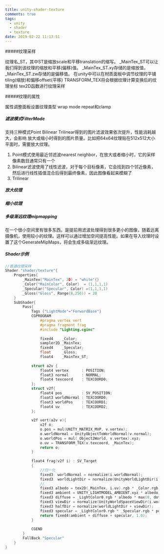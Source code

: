 ```yaml
---
title: unity-shader-texture
comments: true
tags:
  - unity
  - shader
  - texture
date: 2019-02-22 11:13:51
---
```




#####纹理采样

纹理名_ST，其中ST是缩放scale和平移translation的缩写。
_MainTex_ST可以让我们得到该纹理的缩放和平移(偏移)值。
_MainTex_ST.xy存储的是缩放值， _MainTex_ST.zw存储的是偏移值。
在unity中可以在材质面板中调节纹理的平铺tiling(缩放)和偏移offset{平移}
TRANSFORM_TEX将会根据纹理计算变换后的纹理坐标
tex2D函数进行纹理采样

#####纹理的属性

属性调整面板设置纹理类型 wrap mode repeat和clamp 
##### 滤波模式FilterMode
支持三种模式Point Bilinear Trilinear得到的图片滤波效果依次提升，性能消耗越大，会影响
放大或缩小时得到的图片质量。比如把64x64纹理贴在512x512大小平面时，需要放大纹理。

1. Point模式使用最近邻滤波nearest neighbor，在放大或者缩小时，它的采样像素数目通常只有一个
2. Bilinear滤波使用了线性滤波，对于每个目标像素，它会找到四个邻近像素，然后进行线性插值混合后得到最终像素，因此图像看起来模糊了
3. Trilinear



##### 放大纹理

##### 缩小纹理

##### 多级渐远纹理mipmapping 

在一个很小空间里有很多东西。是提前用滤波处理得到很多更小的图像，随着远离摄像机，使用较小的纹理。这样可以通过增加空间提高性能。如果在导入纹理时设置了这个GenerateMipMaps，将会生成多级渐远纹理。

##### Shader示例

```c
//普通纹理采样
Shader "shader/texture"{
    Properties{
        _MainTex("MainTex", 2D) = "white"{}
        _Color("MainColor", Color)  = (1,1,1,1)
        _Specular("Specular", Color) =(1,1,1,1)
        _Gloss("Gloss", Range(8,256)) = 20
    }
    SubShader{
        Pass{
            Tags {"LightMode"="ForwardBase"}
            CGPROGRAM
                #pragma vertex vert
                #pragma fragment frag
                #include "Lighting.cginc"
                
                fixed4    _Color;
            	sampler2D _MainTex;
            	fixed4	  _Specular;
            	float     _Gloss;
            	float4    _MainTex_ST;
            
            struct a2v {
                float4 vertex      : POSITION;
                float3 normal      : NORMAL;
                float4 texcoord    : TEXCOORD0;
            };
            struct v2f{
            	float4 pos 		   : SV_POSITION;
                float3 worldNormal : TEXCOORD0;
                float3 worldPos    : TEXCOORD1;
                float4 uv		   : TEXCOORD2;
            };
            
            v2f vert(a2v v){
                v2f o;
                o.pos = mul(UNITY_MATRIX_MVP, v.vertex);
                o.worldNormal = UnityObjectToWorldNormal(v.normal);
                o.worldPos = mul(_Object2World, v.vertex).xyz;
                o.uv = TRANSFORM_TEX(v.texcoord, _MainTex);
                return o;
            }
            
            float4 frag(v2f i) : SV_Target
            {
                //归一化
                fixed3  worldNormal = normalize(i.worldNormal);
                fixed3  worldLightDir = normalize(UnityWorldLightDir(i.worldPos));
                //
                fixed3 albedo = tex2D(_MainTex, i.uv).rgb * _Color.rgb;
                fixed3 ambient = UNITY_LIGHTMODEL_AMBIENT.xyz * albedo;
                fixed3 diffuse = _LightColor0.rgb * albedo * max(0, dot(worldNormal, worldLightDir));
                fixed3 viewDir = normalize(UnityWorldSpaceViewDir(i.worldPos));
                fixed3 halfDir = normalize(worldLightDir + viewDir);
                fixed3 specular = _LightColor0.rgb * _Specular.rgb * pow(max(0,dot(worldNormal, halfDir)), _Gloss);
                return fixed4(ambient + diffuse + specular, 1.0);
            }
            
            CGEND
        }
        FallBack "Specular"
    }
}
```



